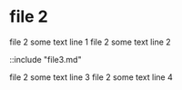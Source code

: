 # file 2

file 2 some text line 1
file 2 some text line 2 

::include "file3.md"

file 2 some text line 3
file 2 some text line 4